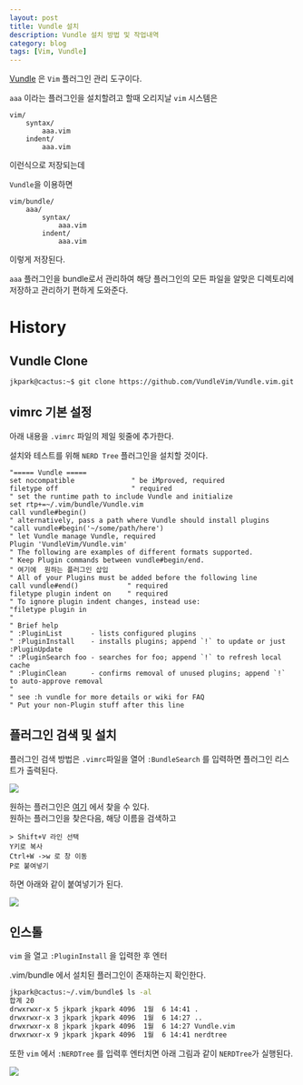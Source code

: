 ```yaml
---
layout: post
title: Vundle 설치
description: Vundle 설치 방법 및 작업내역
category: blog
tags: [Vim, Vundle]
---
```


[Vundle](https://github.com/VundleVim/Vundle.vim) 은 `Vim` 플러그인 관리 도구이다.

`aaa` 이라는 플러그인을 설치할려고 할때
오리지날 `vim` 시스템은

```
vim/
    syntax/
        aaa.vim
    indent/
        aaa.vim
```

이런식으로 저장되는데

`Vundle`을 이용하면

```
vim/bundle/
    aaa/
        syntax/
            aaa.vim
        indent/
            aaa.vim
```

이렇게 저장된다.

`aaa` 플러그인을 bundle로서 관리하여 해당 플러그인의 모든 파일을 알맞은 디렉토리에 저장하고 관리하기 편하게 도와준다.

# History

## Vundle Clone

```bash
jkpark@cactus:~$ git clone https://github.com/VundleVim/Vundle.vim.git ~/.vim/bundle/Vundle.vim
```

## vimrc 기본 설정

아래 내용을 `.vimrc` 파일의 제일 윗줄에 추가한다.

설치와 테스트를 위해 `NERD Tree` 플러그인을 설치할 것이다.

```
"===== Vundle =====
set nocompatible              " be iMproved, required
filetype off                  " required
" set the runtime path to include Vundle and initialize
set rtp+=~/.vim/bundle/Vundle.vim
call vundle#begin()
" alternatively, pass a path where Vundle should install plugins
"call vundle#begin('~/some/path/here')
" let Vundle manage Vundle, required
Plugin 'VundleVim/Vundle.vim'
" The following are examples of different formats supported.
" Keep Plugin commands between vundle#begin/end.
" 여기에  원하는 플러그인 삽입
" All of your Plugins must be added before the following line
call vundle#end()            " required
filetype plugin indent on    " required
" To ignore plugin indent changes, instead use:
"filetype plugin in
"
" Brief help
" :PluginList       - lists configured plugins
" :PluginInstall    - installs plugins; append `!` to update or just :PluginUpdate
" :PluginSearch foo - searches for foo; append `!` to refresh local cache
" :PluginClean      - confirms removal of unused plugins; append `!` to auto-approve removal
"
" see :h vundle for more details or wiki for FAQ
" Put your non-Plugin stuff after this line
```

## 플러그인 검색 및 설치

플러그인 검색 방법은 `.vimrc`파일을 열어 `:BundleSearch` 를 입력하면 플러그인 리스트가 출력된다.

![](https://1.bp.blogspot.com/-v6P66qxoMDY/WG8y20KSoSI/AAAAAAAAAqw/YvMrawW83886k_nMX01Hbm1hdPrbe5lxACLcB/s700/%25EC%25BA%25A1%25EC%25B2%2598.PNG)

원하는 플러그인은 [여기](http://vim-scripts.org/vim/scripts.html) 에서 찾을 수 있다.  
원하는 플러그인을 찾은다음, 해당 이름을 검색하고

```
> Shift+V 라인 선택
Y키로 복사
Ctrl+W ->w 로 창 이동
P로 붙여넣기
```

하면 아래와 같이 붙여넣기가 된다.

![](https://2.bp.blogspot.com/-ZAIj_SHJzkY/WG8z0c-YSDI/AAAAAAAAAq4/JDhdP7wVAqIsvXjVxYumU_5duO46_TKEgCLcB/s700/%25EC%25BA%25A1%25EC%25B2%2598.PNG)

## 인스톨

`vim` 을 열고 `:PluginInstall` 을 입력한 후 엔터

.vim/bundle 에서 설치된 플러그인이 존재하는지 확인한다.

```bash
jkpark@cactus:~/.vim/bundle$ ls -al
합계 20
drwxrwxr-x 5 jkpark jkpark 4096  1월  6 14:41 .
drwxrwxr-x 3 jkpark jkpark 4096  1월  6 14:27 ..
drwxrwxr-x 8 jkpark jkpark 4096  1월  6 14:27 Vundle.vim
drwxrwxr-x 9 jkpark jkpark 4096  1월  6 14:41 nerdtree
```

또한 `vim` 에서 `:NERDTree` 를 입력후 엔터치면 아래 그림과 같이 `NERDTree`가 실행된다.

![](https://3.bp.blogspot.com/--MOg70KpEao/WG8vW3oitXI/AAAAAAAAAqE/Sef4ofWkbAUBhZdzjo5WdX_nj0iMRJyVwCLcB/s700/%25EC%25BA%25A1%25EC%25B2%2598.PNG)
